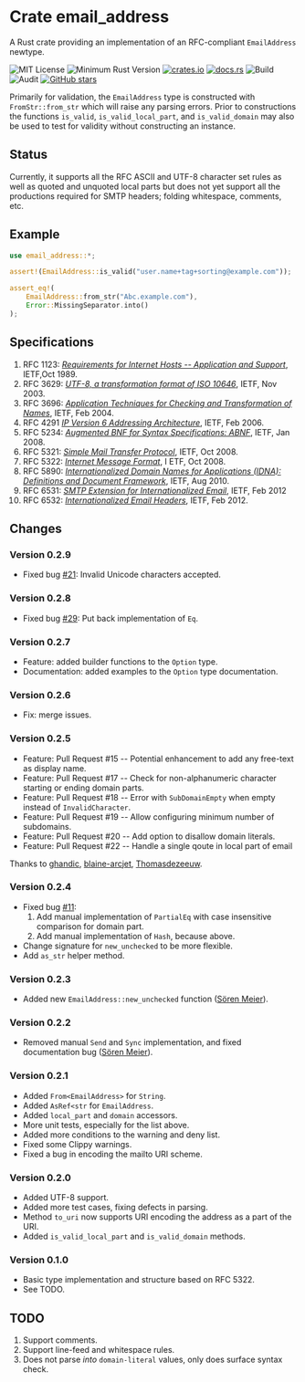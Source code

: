 # Crate email_address

A Rust crate providing an implementation of an RFC-compliant `EmailAddress` newtype. 

![MIT License](https://img.shields.io/badge/license-mit-118811.svg)
![Minimum Rust Version](https://img.shields.io/badge/Min%20Rust-1.40-green.svg)
[![crates.io](https://img.shields.io/crates/v/email_address.svg)](https://crates.io/crates/email_address)
[![docs.rs](https://docs.rs/email_address/badge.svg)](https://docs.rs/email_address)
![Build](https://github.com/johnstonskj/rust-email_address/workflows/Rust/badge.svg)
![Audit](https://github.com/johnstonskj/rust-email_address/workflows/Security%20audit/badge.svg)
[![GitHub stars](https://img.shields.io/github/stars/johnstonskj/rust-email_address.svg)](https://github.com/johnstonskj/rust-email_address/stargazers)

Primarily for validation, the `EmailAddress` type is constructed with
`FromStr::from_str` which will raise any parsing errors. Prior to constructions
the functions `is_valid`, `is_valid_local_part`, and `is_valid_domain` may also be
used to test for validity without constructing an instance.

## Status

Currently, it supports all the RFC ASCII and UTF-8 character set rules as well
as quoted and unquoted local parts but does not yet support all the productions
required for SMTP headers; folding whitespace, comments, etc.

## Example

```rust
use email_address::*;

assert!(EmailAddress::is_valid("user.name+tag+sorting@example.com"));

assert_eq!(
    EmailAddress::from_str("Abc.example.com"),
    Error::MissingSeparator.into()
);
```

## Specifications

1. RFC 1123: [_Requirements for Internet Hosts -- Application and Support_](https://tools.ietf.org/html/rfc1123),
   IETF,Oct 1989.
1. RFC 3629: [_UTF-8, a transformation format of ISO 10646_](https://tools.ietf.org/html/rfc3629),
   IETF, Nov 2003.
1. RFC 3696: [_Application Techniques for Checking and Transformation of
   Names_](https://tools.ietf.org/html/rfc3696), IETF, Feb 2004.
1. RFC 4291 [_IP Version 6 Addressing Architecture_](https://tools.ietf.org/html/rfc4291),
   IETF, Feb 2006.
1. RFC 5234: [_Augmented BNF for Syntax Specifications: ABNF_](https://tools.ietf.org/html/rfc5234),
   IETF, Jan 2008.
1. RFC 5321: [_Simple Mail Transfer Protocol_](https://tools.ietf.org/html/rfc5321),
   IETF, Oct 2008.
1. RFC 5322: [_Internet Message Format_](https://tools.ietf.org/html/rfc5322), I
   ETF, Oct 2008.
1. RFC 5890: [_Internationalized Domain Names for Applications (IDNA): Definitions
   and Document Framework_](https://tools.ietf.org/html/rfc5890), IETF, Aug 2010.
1. RFC 6531: [_SMTP Extension for Internationalized Email_](https://tools.ietf.org/html/rfc6531),
   IETF, Feb 2012
1. RFC 6532: [_Internationalized Email Headers_](https://tools.ietf.org/html/rfc6532),
   IETF, Feb 2012.

## Changes

### Version 0.2.9

* Fixed bug [#21](https://github.com/johnstonskj/rust-email_address/issues/21): Invalid Unicode characters accepted.

### Version 0.2.8

* Fixed bug [#29](https://github.com/johnstonskj/rust-email_address/issues/29): Put back implementation of `Eq`.

### Version 0.2.7

* Feature: added builder functions to the `Option` type.
* Documentation: added examples to the `Option` type documentation.

### Version 0.2.6

* Fix: merge issues.

### Version 0.2.5

* Feature: Pull Request #15 -- Potential enhancement to add any free-text as
  display name.
* Feature: Pull Request #17 -- Check for non-alphanumeric character starting or
  ending domain parts.
* Feature: Pull Request #18 -- Error with `SubDomainEmpty` when empty instead of
  `InvalidCharacter`.
* Feature: Pull Request #19 -- Allow configuring minimum number of subdomains.
* Feature: Pull Request #20 -- Add option to disallow domain literals.
* Feature: Pull Request #22 -- Handle a single qoute in local part of email

Thanks to [ghandic](https://github.com/ghandic), [blaine-arcjet](https://github.com/blaine-arcjet),
[Thomasdezeeuw](https://github.com/Thomasdezeeuw).

### Version 0.2.4

* Fixed bug [#11](https://github.com/johnstonskj/rust-email_address/issues/11):
  1. Add manual implementation of `PartialEq` with case insensitive comparison for
     domain part.
  2. Add manual implementation of `Hash`, because above.
* Change signature for `new_unchecked` to be more flexible.
* Add `as_str` helper method.

### Version 0.2.3

* Added new `EmailAddress::new_unchecked` function ([Sören Meier](https://github.com/soerenmeier)).

### Version 0.2.2

* Removed manual `Send` and `Sync` implementation, and fixed documentation bug
  ([Sören Meier](https://github.com/soerenmeier)).

### Version 0.2.1

* Added `From<EmailAddress>` for `String`.
* Added `AsRef<str` for `EmailAddress`.
* Added `local_part` and `domain` accessors.
* More unit tests, especially for the list above.
* Added more conditions to the warning and deny list.
* Fixed some Clippy warnings.
* Fixed a bug in encoding the mailto URI scheme.

### Version 0.2.0

* Added UTF-8 support.
* Added more test cases, fixing defects in parsing.
* Method `to_uri` now supports URI encoding the address as a part of the URI.
* Added `is_valid_local_part` and `is_valid_domain` methods.

### Version 0.1.0

* Basic type implementation and structure based on RFC 5322.
* See TODO.

## TODO

1. Support comments.
1. Support line-feed and whitespace rules.
1. Does not parse _into_ `domain-literal` values, only does surface syntax check.

